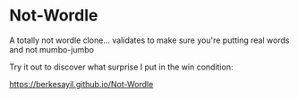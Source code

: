 # Not-Wordle

A totally not wordle clone... validates to make sure you're putting real words and not mumbo-jumbo

Try it out to discover what surprise I put in the win condition:

https://berkesayil.github.io/Not-Wordle
